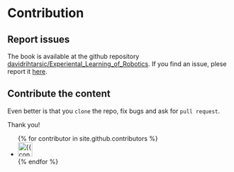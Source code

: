 
# Contribution

## Report issues

The book is available at the github repository [davidrihtarsic/Experiental_Learning_of_Robotics](https://github.com/davidrihtarsic/Experiental_Learning_of_Robotics). If you find an issue, plese report it [here](https://github.com/davidrihtarsic/Experiental_Learning_of_Robotics/issues).

## Contribute the content

Even better is that you `clone` the repo, fix bugs and ask for `pull request`.

Thank you!

<ul class="list-style-none">
{% for contributor in site.github.contributors %}
  <li class="d-inline-block mr-1">
     <a href="{{ contributor.html_url }}"><img src="{{ contributor.avatar_url }}" width="32" height="32" alt="{{ contributor.login }}"/></a>
  </li>
{% endfor %}
</ul>
